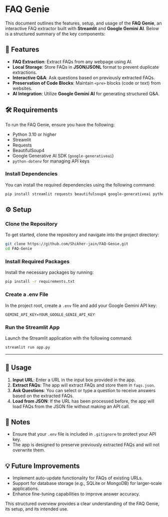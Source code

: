

# **FAQ Genie**

This document outlines the features, setup, and usage of the **FAQ Genie**, an interactive FAQ extractor built with **Streamlit** and **Google Gemini AI**. Below is a structured summary of the key components:

## 🚀 Features

- **FAQ Extraction**: Extract FAQs from any webpage using AI.
- **Local Storage**: Store FAQs in **JSON/JSONL** format to prevent duplicate extractions.
- **Interactive Q&A**: Ask questions based on previously extracted FAQs.
- **Preservation of Code Blocks**: Maintain `<pre>` blocks (code or text) from websites.
- **AI Integration**: Utilize **Google Gemini AI** for generating structured Q&A.

## 🛠️ Requirements

To run the FAQ Genie, ensure you have the following:

- Python 3.10 or higher
- Streamlit
- Requests
- BeautifulSoup4
- Google Generative AI SDK (`google-generativeai`)
- `python-dotenv` for managing API keys

### Install Dependencies

You can install the required dependencies using the following command:

```bash
pip install streamlit requests beautifulsoup4 google-generativeai python-dotenv
```

## ⚙️ Setup

### Clone the Repository

To get started, clone the repository and navigate into the project directory:

```bash
git clone https://github.com/Shikher-jain/FAQ-Genie.git
cd FAQ-Genie
```

### Install Required Packages

Install the necessary packages by running:

```bash
pip install -r requirements.txt
```

### Create a .env File

In the project root, create a `.env` file and add your Google Gemini API key:

```
GEMINI_API_KEY=YOUR_GOOGLE_GENIE_API_KEY
```

### Run the Streamlit App

Launch the Streamlit application with the following command:

```bash
streamlit run app.py
```

---

## 📝 Usage

1. **Input URL**: Enter a URL in the input box provided in the app.
2. **Extract FAQs**: The app will extract FAQs and store them in `faqs.json`.
3. **Ask Questions**: You can select or type a question to receive answers based on the extracted FAQs.
4. **Load from JSON**: If the URL has been processed before, the app will load FAQs from the JSON file without making an API call.

## 🔐 Notes

- Ensure that your `.env` file is included in `.gitignore` to protect your API key.
- The app is designed to preserve previously extracted FAQs and will not overwrite them.

## 💡 Future Improvements

- Implement auto-update functionality for FAQs of existing URLs.
- Support for database storage (e.g., SQLite or MongoDB) for larger-scale applications.
- Enhance fine-tuning capabilities to improve answer accuracy.

This structured overview provides a clear understanding of the FAQ Genie, its setup, and its intended use.


